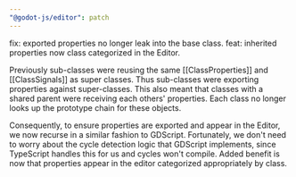 ```yaml
---
"@godot-js/editor": patch
---
```


fix: exported properties no longer leak into the base class.
feat: inherited properties now class categorized in the Editor.

Previously sub-classes were reusing the same [[ClassProperties]]
and [[ClassSignals]] as super classes. Thus sub-classes were
exporting properties against super-classes. This also meant that
classes with a shared parent were receiving each others'
properties. Each class no longer looks up the prototype chain
for these objects.

Consequently, to ensure properties are exported and appear in the
Editor, we now recurse in a similar fashion to GDScript.
Fortunately, we don't need to worry about the cycle detection
logic that GDScript implements, since TypeScript handles this for
us and cycles won't compile. Added benefit is now that properties
appear in the editor categorized appropriately by class.
